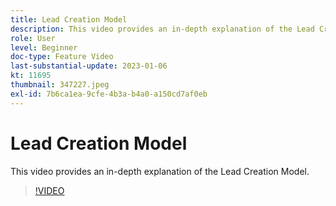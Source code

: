 ```yaml
---
title: Lead Creation Model
description: This video provides an in-depth explanation of the Lead Creation Model.
role: User
level: Beginner
doc-type: Feature Video
last-substantial-update: 2023-01-06
kt: 11695
thumbnail: 347227.jpeg
exl-id: 7b6ca1ea-9cfe-4b3a-b4a0-a150cd7af0eb
---
```

# Lead Creation Model

This video provides an in-depth explanation of the Lead Creation Model.

>[!VIDEO](https://video.tv.adobe.com/v/347227/?quality=12&learn=on)

